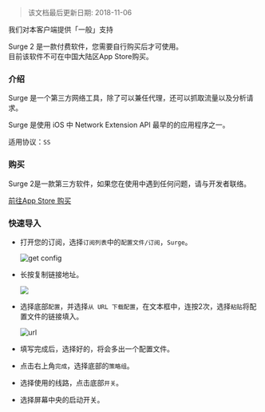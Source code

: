 > 该文档最后更新日期: 2018-11-06

<p class="info">我们对本客户端提供「一般」支持</p>

<p class="tip">Surge 2 是一款付费软件，您需要自行购买后才可使用。<br/>目前该软件不可在中国大陆区App Store购买。</p>

### 介绍

Surge 是一个第三方网络工具，除了可以兼任代理，还可以抓取流量以及分析请求。

Surge 是使用 iOS 中 Network Extension API 最早的的应用程序之一。

适用协议：`SS`

### 购买

<p class="tip">Surge 2是一款第三方软件，如果您在使用中遇到任何问题，请与开发者联络。</p>

[前往App Store 购买](https://itunes.apple.com/us/app/surge-legacy-support/id1040100637)

### 快速导入

- 打开您的订阅，选择`订阅列表`中的`配置文件/订阅`，`Surge`。

	![get config](https://img.niconode.net/20180510130405634787VSj10Ubmx7q5Eq.png)

- 长按复制链接地址。

	![](https://img.niconode.net/2018060613513125543f2bvljLuxmFNqVz.jpg)

- 选择底部`配置`，并选择`从 URL 下载配置`，在文本框中，连按2次，选择`粘贴`将配置文件的链接填入。

	![url](https://img.niconode.net/2018060613441557113vtkWGHUJpuGJ5Q6.jpg)

- 填写完成后，选择好的，将会多出一个配置文件。

- 点击右上角`完成`，选择底部的`策略组`。

- 选择使用的线路，点击底部`开关`。

- 选择屏幕中央的启动开关。

